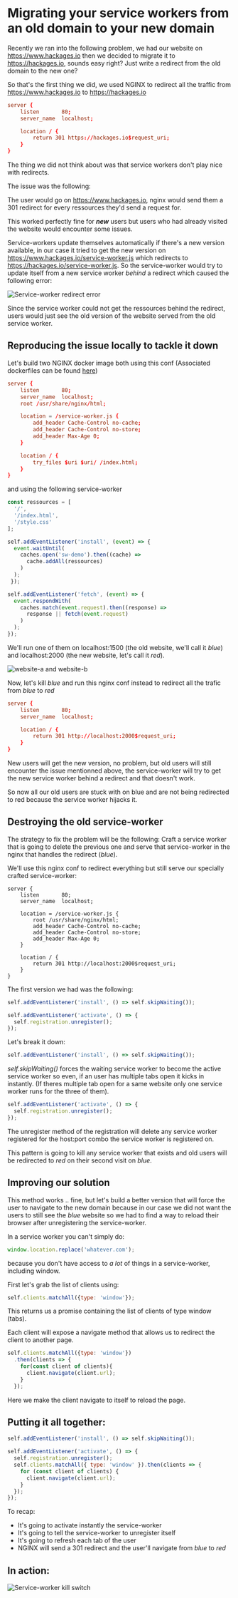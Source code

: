 # Migrating your service workers from an old domain to your new domain

Recently we ran into the following problem, we had our website on https://www.hackages.io then we decided to migrate it to https://hackages.io, sounds easy right? Just write a redirect from the old domain to the new one?

So that's the first thing we did, we used NGINX to redirect all the traffic from https://www.hackages.io to https://hackages.io
```conf
server {
    listen       80;
    server_name  localhost;

    location / {
        return 301 https://hackages.io$request_uri;
    }
}
```

The thing we did not think about was that service workers don't play nice with redirects.

The issue was the following:

The user would go on https://www.hackages.io, nginx would send them a 301 redirect for every ressources they'd send a request for.

This worked perfectly fine for ***new*** users but users who had already visited the website would encounter some issues.

Service-workers update themselves automatically if there's a new version available, in our case it tried to get the new version on https://www.hackages.io/service-worker.js which redirects to https://hackages.io/service-worker.js.
So the service-worker would try to update itself from a new service worker *behind* a redirect which caused the following error:

![Service-worker redirect error](http://i.imgur.com/QqhI8Oo.png)

Since the service worker could not get the ressources behind the redirect, users would just see the old version of the website served from the old service worker.

## Reproducing the issue locally to tackle it down

Let's build two NGINX docker image both using this conf
(Associated dockerfiles can be found [here](https://github.com/0xClpz/migrating-service-workers-from-an-old-domain))
```conf
server {
    listen       80;
    server_name  localhost;
    root /usr/share/nginx/html;

    location = /service-worker.js {
        add_header Cache-Control no-cache;
        add_header Cache-Control no-store;
        add_header Max-Age 0;
    }

    location / {
        try_files $uri $uri/ /index.html;
    }
}
```
and using the following service-worker
```JavaScript
const ressources = [
  '/',
  '/index.html',
  '/style.css'
];

self.addEventListener('install', (event) => {
  event.waitUntil(
    caches.open('sw-demo').then((cache) =>
      cache.addAll(ressources)
    )
  );
 });

self.addEventListener('fetch', (event) => {
  event.respondWith(
    caches.match(event.request).then((response) =>
      response || fetch(event.request)
    )
  );
});
```

We'll run one of them on localhost:1500 (the old website, we'll call it _blue_) and localhost:2000 (the new website, let's call it _red_).

![website-a and website-b](http://i.imgur.com/G7MoSCX.png)

Now, let's kill _blue_ and run this nginx conf instead to redirect all the trafic from _blue_ to _red_
```conf
server {
    listen       80;
    server_name  localhost;

    location / {
        return 301 http://localhost:2000$request_uri;
    }
}
```

New users will get the new version, no problem, but old users will still encounter the issue mentionned above, the service-worker will try to get the new service worker behind a redirect and that doesn't work.

So now all our old users are stuck with on blue and are not being redirected to red because the service worker hijacks it.

## Destroying the old service-worker
The strategy to fix the problem will be the following:
Craft a service worker that is going to delete the previous one and serve that service-worker in the nginx that handles the redirect (_blue_).

We'll use this nginx conf to redirect everything but still serve our specially crafted service-worker:
```nginx
server {
    listen       80;
    server_name  localhost;

    location = /service-worker.js {
        root /usr/share/nginx/html;
        add_header Cache-Control no-cache;
        add_header Cache-Control no-store;
        add_header Max-Age 0;
    }

    location / {
        return 301 http://localhost:2000$request_uri;
    }
}
```

The first version we had was the following:
```JavaScript
self.addEventListener('install', () => self.skipWaiting());

self.addEventListener('activate', () => {
  self.registration.unregister();
});
```
Let's break it down:
```JavaScript
self.addEventListener('install', () => self.skipWaiting());
```
_self.skipWaiting()_ forces the waiting service worker to become the active service worker so even, if an user has multiple tabs open it kicks in instantly.
(If theres multiple tab open for a same website only one service worker runs for the three of them).

```JavaScript
self.addEventListener('activate', () => {
  self.registration.unregister();
});
```
The unregister method of the registration will delete any service worker registered for the host:port combo the service worker is registered on.

This pattern is going to kill any service worker that exists and old users will be redirected to _red_ on their second visit on _blue_.

## Improving our solution
This method works .. fine, but let's build a better version that will force the user to navigate to the new domain because in our case we did not want the users to still see the _blue_ website so we had to find a way to reload their browser after unregistering the service-worker.

In a service worker you can't simply do:
```JavaScript
window.location.replace('whatever.com');
```
because you don't have access to *a lot* of things in a service-worker, including window. 

First let's grab the list of clients using:
```JavaScript
self.clients.matchAll({type: 'window'});
```
This returns us a promise containing the list of clients of type window (tabs).

Each client will expose a navigate method that allows us to redirect the client to another page.

```JavaScript
self.clients.matchAll({type: 'window'})
  .then(clients => {
    for(const client of clients){
      client.navigate(client.url);
    }
  });
```
Here we make the client navigate to itself to reload the page.

## Putting it all together:
```JavaScript
self.addEventListener('install', () => self.skipWaiting());

self.addEventListener('activate', () => {
  self.registration.unregister();
  self.clients.matchAll({ type: 'window' }).then(clients => {
    for (const client of clients) {
      client.navigate(client.url);
    }
  });
});
```
To recap:
- It's going to activate instantly the service-worker
- It's going to tell the service-worker to unregister itself
- It's going to refresh each tab of the user
- NGINX will send a 301 redirect and the user'll navigate from _blue_ to _red_


## In action:

![Service-worker kill switch](https://i.imgur.com/cNLHYAr.gif)

